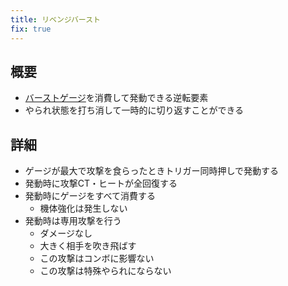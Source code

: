 ```yaml
---
title: リベンジバースト
fix: true
---
```


## 概要
* [バーストゲージ](./0102_burst.md)を消費して発動できる逆転要素
* やられ状態を打ち消して一時的に切り返すことができる

## 詳細
* ゲージが最大で攻撃を食らったときトリガー同時押しで発動する
* 発動時に攻撃CT・ヒートが全回復する
* 発動時にゲージをすべて消費する
    * 機体強化は発生しない
* 発動時は専用攻撃を行う
    * ダメージなし
    * 大きく相手を吹き飛ばす
    * この攻撃はコンボに影響ない
    * この攻撃は特殊やられにならない
